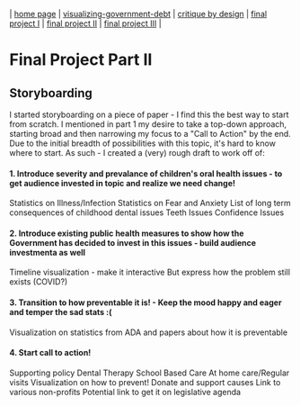 | [home page](https://kjmattso.github.io/Mattson-portfolio/) | [visualizing-government-debt](https://kjmattso.github.io/Mattson-portfolio/Visualizing_gov_debt.html) | [critique by design](https://kjmattso.github.io/Mattson-portfolio/Critique_by_design.html) | [final project I](https://kjmattso.github.io/Mattson-portfolio/Final_project_pt1.html) | [final project II](https://kjmattso.github.io/Mattson-portfolio/Final_project_pt2.html) | [final project III](final-project-part-three) |

# Final Project Part II

## Storyboarding
I started storyboarding on a piece of paper - I find this the best way to start from scratch. I mentioned in part 1 my desire to take a top-down approach, starting broad and then narrowing my focus to a "Call to Action" by the end. Due to the initial breadth of possibilities with this topic, it's hard to know where to start. As such - I created a (very) rough draft to work off of:

#### 1. Introduce severity and prevalance of children's oral health issues - to get audience invested in topic and realize we need change!
   Statistics on Illness/Infection
   Statistics on Fear and Anxiety
   List of long term consequences of childhood dental issues
     Teeth Issues
     Confidence Issues
#### 2. Introduce existing public health measures to show how the Government has decided to invest in this issues - build audience investmenta as well
   Timeline visualization - make it interactive
   But express how the problem still exists (COVID?)  
#### 3. Transition to how preventable it is! - Keep the mood happy and eager and temper the sad stats :(
   Visualization on statistics from ADA and papers about how it is preventable
#### 4. Start call to action!
   Supporting policy
     Dental Therapy
     School Based Care
   At home care/Regular visits
     Visualization on how to prevent!
   Donate and support causes
     Link to various non-profits
   Potential link to get it on legislative agenda
